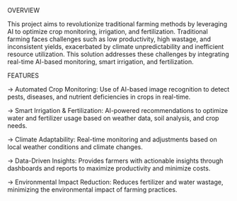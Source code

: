 OVERVIEW

This project aims to revolutionize traditional farming methods by leveraging AI to optimize crop monitoring, irrigation, and fertilization. Traditional farming faces challenges such as low productivity, high wastage, and inconsistent yields, exacerbated by climate unpredictability and inefficient resource utilization. This solution addresses these challenges by integrating real-time AI-based monitoring, smart irrigation, and fertilization.

FEATURES

-> Automated Crop Monitoring: Use of AI-based image recognition to detect pests, diseases, and nutrient deficiencies in crops in real-time.

-> Smart Irrigation & Fertilization: AI-powered recommendations to optimize water and fertilizer usage based on weather data, soil analysis, 
and crop needs.

-> Climate Adaptability: Real-time monitoring and adjustments based on local weather conditions and climate changes.

-> Data-Driven Insights: Provides farmers with actionable insights through dashboards and reports to maximize productivity and minimize costs.

-> Environmental Impact Reduction: Reduces fertilizer and water wastage, minimizing the environmental impact of farming practices.
